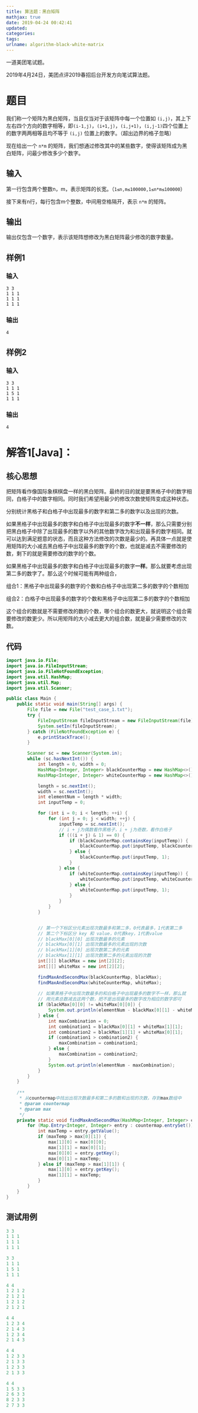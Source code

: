 ```yaml
---
title: 算法题：黑白矩阵
mathjax: true
date: 2019-04-24 00:42:41
updated:
categories:
tags:
urlname: algorithm-black-white-matrix
---
```


一道美团笔试题。

<!-- more -->

2019年4月24日，美团点评2019春招后台开发方向笔试算法题。

# 题目

我们称一个矩阵为黑白矩阵，当且仅当对于该矩阵中每一个位置如 `(i,j)`，其上下左右四个方向的数字相等，即`(i-1,j)`，`(i+1,j)`，`(i,j+1)`，`(i,j-1)`四个位置上的数字两两相等且均不等于 `(i,j)` 位置上的数字。（超出边界的格子忽略）

现在给出一个 `n*m` 的矩阵，我们想通过修改其中的某些数字，使得该矩阵成为黑白矩阵，问最少修改多少个数字。

## 输入

第一行包含两个整数n，m，表示矩阵的长宽。（`1≤n,m≤100000,1≤n*m≤100000`）

接下来有n行，每行包含m个整数，中间用空格隔开，表示 `n*m` 的矩阵。

## 输出

输出仅包含一个数字，表示该矩阵想修改为黑白矩阵最少修改的数字数量。

## 样例1

### 输入

```
3 3
1 1 1
1 1 1
1 1 1
```

### 输出

```
4
```

## 样例2

### 输入

```
3 3
1 1 1
1 5 1
1 1 1
```

### 输出

```
4
```



# 解答1[Java]：

## 核心思想

把矩阵看作像国际象棋棋盘一样的黑白矩阵。最终的目的就是要黑格子中的数字相同，白格子中的数字相同。同时我们希望用最少的修改次数使矩阵变成这种状态。

分别统计黑格子和白格子中出现最多的数字和第二多的数字以及出现的次数。

如果黑格子中出现最多的数字和白格子中出现最多的数字**不一样**，那么只需要分别把黑白格子中除了出现最多的数字以外的其他数字改为和出现最多的数字相同。就可以达到满足题意的状态，而且这种方法修改的次数是最少的。再具体一点就是使用矩阵的大小减去黑白格子中出现最多的数字的个数，也就是减去不需要修改的数，剩下的就是需要修改的数字的个数。

如果黑格子中出现最多的数字和白格子中出现最多的数字**一样**。那么就要考虑出现第二多的数字了。那么这个时候可能有两种组合，

组合1：黑格子中出现最多的数字的个数和白格子中出现第二多的数字的个数相加

组合2：白格子中出现最多的数字的个数和黑格子中出现第二多的数字的个数相加

这个组合的数就是不需要修改的数的个数，哪个组合的数更大，就说明这个组合需要修改的数更少。所以用矩阵的大小减去更大的组合数，就是最少需要修改的次数。



## 代码

```java
import java.io.File;
import java.io.FileInputStream;
import java.io.FileNotFoundException;
import java.util.HashMap;
import java.util.Map;
import java.util.Scanner;

public class Main {
    public static void main(String[] args) {
        File file = new File("test_case_1.txt");
        try {
            FileInputStream fileInputStream = new FileInputStream(file);
            System.setIn(fileInputStream);
        } catch (FileNotFoundException e) {
            e.printStackTrace();
        }

        Scanner sc = new Scanner(System.in);
        while (sc.hasNextInt()) {
            int length = 0, width = 0;
            HashMap<Integer, Integer> blackCounterMap = new HashMap<>();
            HashMap<Integer, Integer> whiteCounterMap = new HashMap<>();

            length = sc.nextInt();
            width = sc.nextInt();
            int elementNum = length * width;
            int inputTemp = 0;

            for (int i = 0; i < length; ++i) {
                for (int j = 0; j < width; ++j) {
                    inputTemp = sc.nextInt();
                    // i + j为偶数看作黑格子，i + j为奇数，看作白格子
                    if (((i + j) & 1) == 0) {
                        if (blackCounterMap.containsKey(inputTemp)) {
                            blackCounterMap.put(inputTemp, blackCounterMap.get(inputTemp) + 1);
                        } else {
                            blackCounterMap.put(inputTemp, 1);
                        }
                    } else {
                        if (whiteCounterMap.containsKey(inputTemp)) {
                            whiteCounterMap.put(inputTemp, whiteCounterMap.get(inputTemp) + 1);
                        } else {
                            whiteCounterMap.put(inputTemp, 1);
                        }
                    }
                }
            }


            // 第一个下标区分元素出现次数最多和第二多，0代表最多，1代表第二多
            // 第二个下标区分 key 和 value，0代表key，1代表value
            // blackMax[0][0] 出现次数最多的元素
            // blackMax[0][1] 出现次数最多的元素出现的次数
            // blackMax[1][0] 出现次数第二多的元素
            // blackMax[1][1] 出现次数第二多的元素出现的次数
            int[][] blackMax = new int[2][2];
            int[][] whiteMax = new int[2][2];

            findMaxAndSecondMax(blackCounterMap, blackMax);
            findMaxAndSecondMax(whiteCounterMap, whiteMax);
            
            // 如果黑格子中出现次数最多的和白格子中出现最多的数字不一样，那么就
            // 用元素总数减去这两个数，把不是出现最多的数字改为相应的数字即可
            if (blackMax[0][0] != whiteMax[0][0]) {
                System.out.println(elementNum - blackMax[0][1] - whiteMax[0][1]);
            } else {
                int maxCombination = 0;
                int combination1 = blackMax[0][1] + whiteMax[1][1];
                int combination2 = blackMax[1][1] + whiteMax[0][1];
                if (combination1 > combination2) {
                    maxCombination = combination1;
                } else {
                    maxCombination = combination2;
                }
                System.out.println(elementNum - maxCombination);
            }
        }
    }
    
    /**
     * 从countermap中找出出现次数最多和第二多的数和出现的次数，存到max数组中
     * @param countermap
     * @param max
     */
    private static void findMaxAndSecondMax(HashMap<Integer, Integer> countermap, int[][] max) {
        for (Map.Entry<Integer, Integer> entry : countermap.entrySet()) {
            int maxTemp = entry.getValue();
            if (maxTemp > max[0][1]) {
                max[1][0] = max[0][0];
                max[1][1] = max[0][1];
                max[0][0] = entry.getKey();
                max[0][1] = maxTemp;
            } else if (maxTemp > max[1][1]) {
                max[1][0] = entry.getKey();
                max[1][1] = maxTemp;
            }
        }
    }
}
```



## 测试用例

```java
3 3
1 1 1
1 1 1
1 1 1

3 3
1 1 1
1 5 1
1 1 1

4 4
1 2 1 2
2 1 2 1
1 2 1 2
2 1 2 1

4 4
1 2 3 4
2 1 4 3
1 2 3 4
2 1 4 3

4 4
1 2 3 3
2 1 3 3
1 2 3 3
2 1 3 3

4 4
1 5 3 3
2 6 3 3
8 2 3 3
2 7 3 3
```

